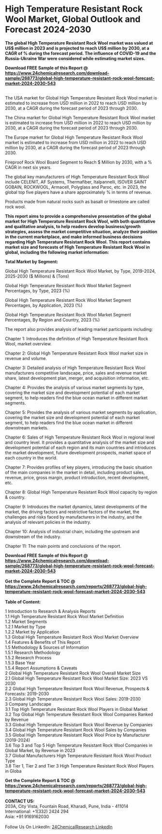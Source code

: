 <h1>High Temperature Resistant Rock Wool Market, Global Outlook and Forecast 2024-2030</h1><p><strong>The global High Temperature Resistant Rock Wool market was valued at US$ million in 2023 and is projected to reach US$ million by 2030, at a CAGR of % during the forecast period. The influence of COVID-19 and the Russia-Ukraine War were considered while estimating market sizes.</strong></p><p>
</p><p></p><div><b>Download FREE Sample of this Report @ 
            <a href="https://www.24chemicalresearch.com/download-sample/268773/global-high-temperature-resistant-rock-wool-forecast-market-2024-2030-543">
            https://www.24chemicalresearch.com/download-sample/268773/global-high-temperature-resistant-rock-wool-forecast-market-2024-2030-543</a></b></div><br><p>
</p><p>The USA market for Global High Temperature Resistant Rock Wool market is estimated to increase from USD million in 2022 to reach USD million by 2030, at a CAGR during the forecast period of 2023 through 2030.</p><p>
</p><p>The China market for Global High Temperature Resistant Rock Wool market is estimated to increase from USD million in 2022 to reach USD million by 2030, at a CAGR during the forecast period of 2023 through 2030.</p><p>
</p><p>The Europe market for Global High Temperature Resistant Rock Wool market is estimated to increase from USD million in 2022 to reach USD million by 2030, at a CAGR during the forecast period of 2023 through 2030.</p><p>
Fireproof Rock Wool Board Segment to Reach $ Million by 2030, with a % CAGR in next six years.</p><p>
The global key manufacturers of High Temperature Resistant Rock Wool include CELENIT, AF Systems, Thermafiber, Italpannelli, ISOVER SAINT GOBAIN, ROCKWOOL, Armacell, Polyglass and Paroc, etc. in 2023, the global top five players have a share approximately % in terms of revenue.</p><p>
Products made from natural rocks such as basalt or limestone are called rock wool.</p><p>
<strong>This report aims to provide a comprehensive presentation of the global market for High Temperature Resistant Rock Wool, with both quantitative and qualitative analysis, to help readers develop business/growth strategies, assess the market competitive situation, analyze their position in the current marketplace, and make informed business decisions regarding High Temperature Resistant Rock Wool. This report contains market size and forecasts of High Temperature Resistant Rock Wool in global, including the following market information:</strong></p><p>
</p><p>
<strong>Total Market by Segment:</strong></p><p>
Global High Temperature Resistant Rock Wool Market, by Type, 2019-2024, 2025-2030 ($ Millions) &amp; (Tons)</p><p>
Global High Temperature Resistant Rock Wool Market Segment Percentages, by Type, 2023 (%)</p><p>
</p><p>
Global High Temperature Resistant Rock Wool Market Segment Percentages, by Application, 2023 (%)</p><p>
</p><p>
Global High Temperature Resistant Rock Wool Market Segment Percentages, By Region and Country, 2023 (%)</p><p>
</p><p>
The report also provides analysis of leading market participants including:</p><p>
</p><p>
</p><p>
Chapter 1: Introduces the definition of High Temperature Resistant Rock Wool, market overview.</p><p>
Chapter 2: Global High Temperature Resistant Rock Wool market size in revenue and volume.</p><p>
Chapter 3: Detailed analysis of High Temperature Resistant Rock Wool manufacturers competitive landscape, price, sales and revenue market share, latest development plan, merger, and acquisition information, etc.</p><p>
Chapter 4: Provides the analysis of various market segments by type, covering the market size and development potential of each market segment, to help readers find the blue ocean market in different market segments.</p><p>
Chapter 5: Provides the analysis of various market segments by application, covering the market size and development potential of each market segment, to help readers find the blue ocean market in different downstream markets.</p><p>
Chapter 6: Sales of High Temperature Resistant Rock Wool in regional level and country level. It provides a quantitative analysis of the market size and development potential of each region and its main countries and introduces the market development, future development prospects, market space of each country in the world.</p><p>
Chapter 7: Provides profiles of key players, introducing the basic situation of the main companies in the market in detail, including product sales, revenue, price, gross margin, product introduction, recent development, etc.</p><p>
Chapter 8: Global High Temperature Resistant Rock Wool capacity by region &amp; country.</p><p>
Chapter 9: Introduces the market dynamics, latest developments of the market, the driving factors and restrictive factors of the market, the challenges and risks faced by manufacturers in the industry, and the analysis of relevant policies in the industry.</p><p>
Chapter 10: Analysis of industrial chain, including the upstream and downstream of the industry.</p><p>
Chapter 11: The main points and conclusions of the report.</p><div><b>Download FREE Sample of this Report @ 
            <a href="https://www.24chemicalresearch.com/download-sample/268773/global-high-temperature-resistant-rock-wool-forecast-market-2024-2030-543">
            https://www.24chemicalresearch.com/download-sample/268773/global-high-temperature-resistant-rock-wool-forecast-market-2024-2030-543</a></b></div><br><div><b>Get the Complete Report & TOC @ 
            <a href="https://www.24chemicalresearch.com/reports/268773/global-high-temperature-resistant-rock-wool-forecast-market-2024-2030-543">
            https://www.24chemicalresearch.com/reports/268773/global-high-temperature-resistant-rock-wool-forecast-market-2024-2030-543</a></b></div><br>
            <b>Table of Content:</b><p>1 Introduction to Research & Analysis Reports<br />
    1.1 High Temperature Resistant Rock Wool Market Definition<br />
    1.2 Market Segments<br />
        1.2.1 Market by Type<br />
        1.2.2 Market by Application<br />
    1.3 Global High Temperature Resistant Rock Wool Market Overview<br />
    1.4 Features & Benefits of This Report<br />
    1.5 Methodology & Sources of Information<br />
        1.5.1 Research Methodology<br />
        1.5.2 Research Process<br />
        1.5.3 Base Year<br />
        1.5.4 Report Assumptions & Caveats<br />
2 Global High Temperature Resistant Rock Wool Overall Market Size<br />
    2.1 Global High Temperature Resistant Rock Wool Market Size: 2023 VS 2030<br />
    2.2 Global High Temperature Resistant Rock Wool Revenue, Prospects & Forecasts: 2019-2030<br />
    2.3 Global High Temperature Resistant Rock Wool Sales: 2019-2030<br />
3 Company Landscape<br />
    3.1 Top High Temperature Resistant Rock Wool Players in Global Market<br />
    3.2 Top Global High Temperature Resistant Rock Wool Companies Ranked by Revenue<br />
    3.3 Global High Temperature Resistant Rock Wool Revenue by Companies<br />
    3.4 Global High Temperature Resistant Rock Wool Sales by Companies<br />
    3.5 Global High Temperature Resistant Rock Wool Price by Manufacturer (2019-2024)<br />
    3.6 Top 3 and Top 5 High Temperature Resistant Rock Wool Companies in Global Market, by Revenue in 2023<br />
    3.7 Global Manufacturers High Temperature Resistant Rock Wool Product Type<br />
    3.8 Tier 1, Tier 2 and Tier 3 High Temperature Resistant Rock Wool Players in Globa</p><div><b>Get the Complete Report & TOC @ 
            <a href="https://www.24chemicalresearch.com/reports/268773/global-high-temperature-resistant-rock-wool-forecast-market-2024-2030-543">
            https://www.24chemicalresearch.com/reports/268773/global-high-temperature-resistant-rock-wool-forecast-market-2024-2030-543</a></b></div><br><b>CONTACT US:</b><br>
            203A, City Vista, Fountain Road, Kharadi, Pune, India - 411014<br>
            International: +1(332) 2424 294<br>
            Asia: +91 9169162030 <br><br>
            Follow Us On LinkedIn: <a href="https://www.linkedin.com/company/24chemicalresearch/">24ChemicalResearch LinkedIn</a>